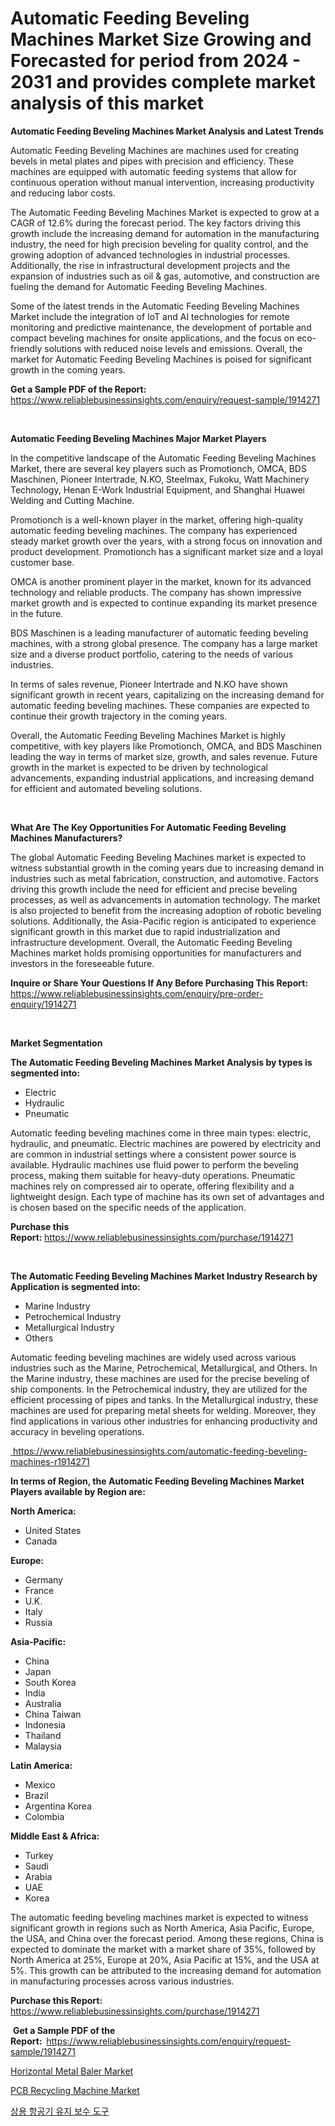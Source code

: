 <p><h1>Automatic Feeding Beveling Machines Market Size Growing and Forecasted for period from 2024 - 2031 and provides complete market analysis of this market</h1></p><p><strong>Automatic Feeding Beveling Machines Market Analysis and Latest Trends</strong></p>
<p><p>Automatic Feeding Beveling Machines are machines used for creating bevels in metal plates and pipes with precision and efficiency. These machines are equipped with automatic feeding systems that allow for continuous operation without manual intervention, increasing productivity and reducing labor costs.</p><p>The Automatic Feeding Beveling Machines Market is expected to grow at a CAGR of 12.6% during the forecast period. The key factors driving this growth include the increasing demand for automation in the manufacturing industry, the need for high precision beveling for quality control, and the growing adoption of advanced technologies in industrial processes. Additionally, the rise in infrastructural development projects and the expansion of industries such as oil & gas, automotive, and construction are fueling the demand for Automatic Feeding Beveling Machines.</p><p>Some of the latest trends in the Automatic Feeding Beveling Machines Market include the integration of IoT and AI technologies for remote monitoring and predictive maintenance, the development of portable and compact beveling machines for onsite applications, and the focus on eco-friendly solutions with reduced noise levels and emissions. Overall, the market for Automatic Feeding Beveling Machines is poised for significant growth in the coming years.</p></p>
<p><strong>Get a Sample PDF of the Report:&nbsp;</strong> <a href="https://www.reliablebusinessinsights.com/enquiry/request-sample/1914271">https://www.reliablebusinessinsights.com/enquiry/request-sample/1914271</a></p>
<p>&nbsp;</p>
<p><strong>Automatic Feeding Beveling Machines Major Market Players</strong></p>
<p><p>In the competitive landscape of the Automatic Feeding Beveling Machines Market, there are several key players such as Promotionch, OMCA, BDS Maschinen, Pioneer Intertrade, N.KO, Steelmax, Fukoku, Watt Machinery Technology, Henan E-Work Industrial Equipment, and Shanghai Huawei Welding and Cutting Machine.</p><p>Promotionch is a well-known player in the market, offering high-quality automatic feeding beveling machines. The company has experienced steady market growth over the years, with a strong focus on innovation and product development. Promotionch has a significant market size and a loyal customer base.</p><p>OMCA is another prominent player in the market, known for its advanced technology and reliable products. The company has shown impressive market growth and is expected to continue expanding its market presence in the future.</p><p>BDS Maschinen is a leading manufacturer of automatic feeding beveling machines, with a strong global presence. The company has a large market size and a diverse product portfolio, catering to the needs of various industries.</p><p>In terms of sales revenue, Pioneer Intertrade and N.KO have shown significant growth in recent years, capitalizing on the increasing demand for automatic feeding beveling machines. These companies are expected to continue their growth trajectory in the coming years.</p><p>Overall, the Automatic Feeding Beveling Machines Market is highly competitive, with key players like Promotionch, OMCA, and BDS Maschinen leading the way in terms of market size, growth, and sales revenue. Future growth in the market is expected to be driven by technological advancements, expanding industrial applications, and increasing demand for efficient and automated beveling solutions.</p></p>
<p>&nbsp;</p>
<p><strong>What Are The Key Opportunities For Automatic Feeding Beveling Machines Manufacturers?</strong></p>
<p><p>The global Automatic Feeding Beveling Machines market is expected to witness substantial growth in the coming years due to increasing demand in industries such as metal fabrication, construction, and automotive. Factors driving this growth include the need for efficient and precise beveling processes, as well as advancements in automation technology. The market is also projected to benefit from the increasing adoption of robotic beveling solutions. Additionally, the Asia-Pacific region is anticipated to experience significant growth in this market due to rapid industrialization and infrastructure development. Overall, the Automatic Feeding Beveling Machines market holds promising opportunities for manufacturers and investors in the foreseeable future.</p></p>
<p><strong>Inquire or Share Your Questions If Any Before Purchasing This Report:</strong> <a href="https://www.reliablebusinessinsights.com/enquiry/pre-order-enquiry/1914271">https://www.reliablebusinessinsights.com/enquiry/pre-order-enquiry/1914271</a></p>
<p>&nbsp;</p>
<p><strong>Market Segmentation</strong></p>
<p><strong>The Automatic Feeding Beveling Machines Market Analysis by types is segmented into:</strong></p>
<p><ul><li>Electric</li><li>Hydraulic</li><li>Pneumatic</li></ul></p>
<p><p>Automatic feeding beveling machines come in three main types: electric, hydraulic, and pneumatic. Electric machines are powered by electricity and are common in industrial settings where a consistent power source is available. Hydraulic machines use fluid power to perform the beveling process, making them suitable for heavy-duty operations. Pneumatic machines rely on compressed air to operate, offering flexibility and a lightweight design. Each type of machine has its own set of advantages and is chosen based on the specific needs of the application.</p></p>
<p><strong>Purchase this Report:&nbsp;</strong><a href="https://www.reliablebusinessinsights.com/purchase/1914271">https://www.reliablebusinessinsights.com/purchase/1914271</a></p>
<p>&nbsp;</p>
<p><strong>The Automatic Feeding Beveling Machines Market Industry Research by Application is segmented into:</strong></p>
<p><ul><li>Marine Industry</li><li>Petrochemical Industry</li><li>Metallurgical Industry</li><li>Others</li></ul></p>
<p><p>Automatic feeding beveling machines are widely used across various industries such as the Marine, Petrochemical, Metallurgical, and Others. In the Marine industry, these machines are used for the precise beveling of ship components. In the Petrochemical industry, they are utilized for the efficient processing of pipes and tanks. In the Metallurgical industry, these machines are used for preparing metal sheets for welding. Moreover, they find applications in various other industries for enhancing productivity and accuracy in beveling operations.</p></p>
<p><a href="https://www.reliablebusinessinsights.com/automatic-feeding-beveling-machines-r1914271">&nbsp;https://www.reliablebusinessinsights.com/automatic-feeding-beveling-machines-r1914271</a></p>
<p><strong>In terms of Region, the Automatic Feeding Beveling Machines Market Players available by Region are:</strong></p>
<p>
    <p> <strong> North America: </strong>
        <ul>
            <li>United States</li>
            <li>Canada</li>
        </ul>
        </p> 
    <p> <strong> Europe: </strong>
        <ul>
            <li>Germany</li>
            <li>France</li>
            <li>U.K.</li>
            <li>Italy</li>
            <li>Russia</li>
        </ul>
        </p> 
    <p> <strong> Asia-Pacific: </strong>
        <ul>
            <li>China</li>
            <li>Japan</li>
            <li>South Korea</li>
            <li>India</li>
            <li>Australia</li>
            <li>China Taiwan</li>
            <li>Indonesia</li>
            <li>Thailand</li>
            <li>Malaysia</li>
        </ul>
        </p> 
    <p> <strong> Latin America: </strong>
        <ul>
            <li>Mexico</li>
            <li>Brazil</li>
            <li>Argentina Korea</li>
            <li>Colombia</li>
        </ul>
        </p> 
    <p> <strong> Middle East & Africa: </strong>
        <ul>
            <li>Turkey</li>
            <li>Saudi</li>
            <li>Arabia</li>
            <li>UAE</li>
            <li>Korea</li>
        </ul>
    </p>
    </p>
<p><p>The automatic feeding beveling machines market is expected to witness significant growth in regions such as North America, Asia Pacific, Europe, the USA, and China over the forecast period. Among these regions, China is expected to dominate the market with a market share of 35%, followed by North America at 25%, Europe at 20%, Asia Pacific at 15%, and the USA at 5%. This growth can be attributed to the increasing demand for automation in manufacturing processes across various industries.</p></p>
<p><strong>Purchase this Report: </strong><a href="https://www.reliablebusinessinsights.com/purchase/1914271">https://www.reliablebusinessinsights.com/purchase/1914271</a></p>
<p>&nbsp;<strong>Get a Sample PDF of the Report:&nbsp;&nbsp;</strong><a href="https://www.reliablebusinessinsights.com/enquiry/request-sample/1914271">https://www.reliablebusinessinsights.com/enquiry/request-sample/1914271</a></p>
<p><strong></strong></p>
<p><p><a href="https://github.com/LiamKanenood/Market-Research-Report-List-1/blob/main/horizontal-metal-baler-market.md">Horizontal Metal Baler Market</a></p><p><a href="https://github.com/pizolina/Market-Research-Report-List-5/blob/main/pcb-recycling-machine-market.md">PCB Recycling Machine Market</a></p><p><a href="https://github.com/Marcosoenrt565736/Market-Research-Report-List-1/blob/main/1645953177894.md">상용 항공기 유지 보수 도구</a></p></p>